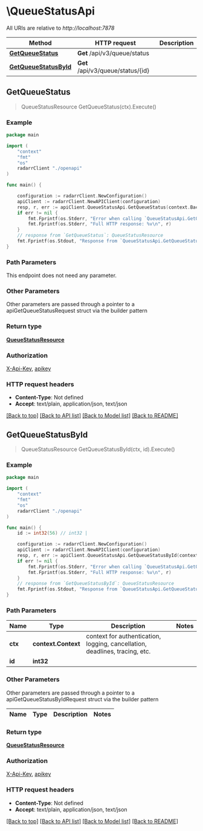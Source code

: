 # \QueueStatusApi

All URIs are relative to *http://localhost:7878*

Method | HTTP request | Description
------------- | ------------- | -------------
[**GetQueueStatus**](QueueStatusApi.md#GetQueueStatus) | **Get** /api/v3/queue/status | 
[**GetQueueStatusById**](QueueStatusApi.md#GetQueueStatusById) | **Get** /api/v3/queue/status/{id} | 



## GetQueueStatus

> QueueStatusResource GetQueueStatus(ctx).Execute()



### Example

```go
package main

import (
    "context"
    "fmt"
    "os"
    radarrClient "./openapi"
)

func main() {

    configuration := radarrClient.NewConfiguration()
    apiClient := radarrClient.NewAPIClient(configuration)
    resp, r, err := apiClient.QueueStatusApi.GetQueueStatus(context.Background()).Execute()
    if err != nil {
        fmt.Fprintf(os.Stderr, "Error when calling `QueueStatusApi.GetQueueStatus``: %v\n", err)
        fmt.Fprintf(os.Stderr, "Full HTTP response: %v\n", r)
    }
    // response from `GetQueueStatus`: QueueStatusResource
    fmt.Fprintf(os.Stdout, "Response from `QueueStatusApi.GetQueueStatus`: %v\n", resp)
}
```

### Path Parameters

This endpoint does not need any parameter.

### Other Parameters

Other parameters are passed through a pointer to a apiGetQueueStatusRequest struct via the builder pattern


### Return type

[**QueueStatusResource**](QueueStatusResource.md)

### Authorization

[X-Api-Key](../README.md#X-Api-Key), [apikey](../README.md#apikey)

### HTTP request headers

- **Content-Type**: Not defined
- **Accept**: text/plain, application/json, text/json

[[Back to top]](#) [[Back to API list]](../README.md#documentation-for-api-endpoints)
[[Back to Model list]](../README.md#documentation-for-models)
[[Back to README]](../README.md)


## GetQueueStatusById

> QueueStatusResource GetQueueStatusById(ctx, id).Execute()



### Example

```go
package main

import (
    "context"
    "fmt"
    "os"
    radarrClient "./openapi"
)

func main() {
    id := int32(56) // int32 | 

    configuration := radarrClient.NewConfiguration()
    apiClient := radarrClient.NewAPIClient(configuration)
    resp, r, err := apiClient.QueueStatusApi.GetQueueStatusById(context.Background(), id).Execute()
    if err != nil {
        fmt.Fprintf(os.Stderr, "Error when calling `QueueStatusApi.GetQueueStatusById``: %v\n", err)
        fmt.Fprintf(os.Stderr, "Full HTTP response: %v\n", r)
    }
    // response from `GetQueueStatusById`: QueueStatusResource
    fmt.Fprintf(os.Stdout, "Response from `QueueStatusApi.GetQueueStatusById`: %v\n", resp)
}
```

### Path Parameters


Name | Type | Description  | Notes
------------- | ------------- | ------------- | -------------
**ctx** | **context.Context** | context for authentication, logging, cancellation, deadlines, tracing, etc.
**id** | **int32** |  | 

### Other Parameters

Other parameters are passed through a pointer to a apiGetQueueStatusByIdRequest struct via the builder pattern


Name | Type | Description  | Notes
------------- | ------------- | ------------- | -------------


### Return type

[**QueueStatusResource**](QueueStatusResource.md)

### Authorization

[X-Api-Key](../README.md#X-Api-Key), [apikey](../README.md#apikey)

### HTTP request headers

- **Content-Type**: Not defined
- **Accept**: text/plain, application/json, text/json

[[Back to top]](#) [[Back to API list]](../README.md#documentation-for-api-endpoints)
[[Back to Model list]](../README.md#documentation-for-models)
[[Back to README]](../README.md)

